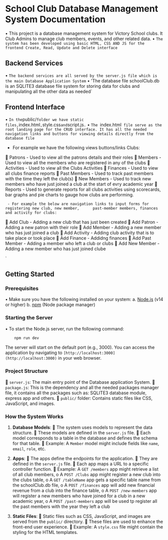 # School Club Database Management System Documentation
•	This project is a database management system for Victory School clubs. It Club Admins  to manage club members, events, and other related data.
•	`The system has been developed using basic HTML, CSS AND JS for the frontend Create, Read, Update and Delete interface`

## Backend Services
•	`The backend services are all served by the server.js file which is the main Database Application System`
•	'The database file schoolClub.db is an SQLITE3 database file system for storing data for clubs and   manipulating all the other data as needed`

 ## Frontend Interface
•	` In the `public/` folder we have static files, `index.html`,`style.css` and `script.js`.`
•	`The `index.html` file serve as the root landing page for the CRUD interface. It has all the needed navigation links and buttons for viewing details directly from the database file`
-	For example we have the following views buttons/links Clubs:

	Patrons - Used to view all the patrons details and their roles
	Members - Used to view all the members who are registered in any of the clubs
	Activities - Used to view all the Clubs Activities
	Finances - Used to view all clubs finance reports
	Past Members - Used to track past members with the time they left the club(s)
	New Members - Used to track new members who have just joined a club at the start of evry academic year
	Reports - Used to generate reports for all clubs activities using scorecards, bar graphs and pie charts to gauge how clubs are performing.

	 - For example the below are navigation links to input forms for registering new club, new member,  	past-member members, finances and activity for clubs:

	Add Club - Adding a new club that has just been created
	Add Patron - Adding a new patron with their role
	Add Member - Adding a new member who has just joined a club
	Add Activity - Adding club activity that is to take place or took place
	Add Finance - Addidng finances
	Add Past Member - Adding a member who left a club or clubs
	Add New Member -Adding a new member who has just joined clube

`

## Getting Started

### Prerequisites

•	Make sure you have the following installed on your system:
a.	[Node.js](https://nodejs.org/) (v14 or higher)
b.	[npm](https://www.npmjs.com/) (Node package manager)

### Starting the Server

•	To start the Node.js server, run the following command:
```bash
	npm run dev
```

The server will start on the default port (e.g., 3000). You can access the application by navigating to 
`[http://localhost:3000] (http://localhost:3000)` in your web browser.

### Project Structure

	`server.js`: The main entry point of the Database application System.
	`package.js`: This is the dependency and all the needed packages manager file, it contains all the packages  such as:  SQLITE3 database module, express app and others.
	`public/` folder: Contains static files like CSS, JavaScript, and images.

### How the System Works

1. **Database Models**: 
	The system uses models to represent the data structure.
	These models are defined in the `server.js` file.
	Each model corresponds to a table in the database and defines the schema for that table.
	Example: A `Member` model might include fields like `name`, `email`, `role`, etc.


2. **Apps**: 
	The apps define the endpoints for the application.
	They are defined in the `server.js` file.
	Each app maps a URL to a specific controller function.
	Example: A `GET /members` app might retrieve a list of all club members,
o	A `POST /Clubs` app might register a new club into the clubs table,
o	A  `GET /tableName` app gets a specific table name from the schoolClub.db file,
o	A `POST /finances` app will add new financial revenue from a club into the finance table,
o	A `POST /new-members` app will register a new members who have joined for a club in a new academic year,
o	A `POST /past-members` app will be used tp register all the past members with the year they left a club


3. **Static Files**: 
	Static files such as CSS, JavaScript, and images are served from the `public/` directory.
	These files are used to enhance the front-end user experience.
	Example: A `style.css` file might contain the styling for the HTML templates.




